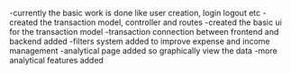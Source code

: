 -currently the basic work is done like user creation, login logout etc
-created the transaction model, controller and routes
-created the basic ui for the transaction model
-transaction connection between frontend and backend added
-filters system added to improve expense and income management
-analytical page added so graphically view the data
-more analytical features added
